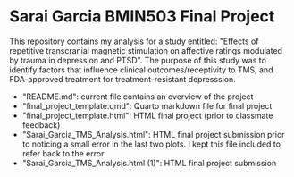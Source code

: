 # Sarai Garcia BMIN503 Final Project

This repository contains my analysis for a study entitled: "Effects of repetitive transcranial magnetic stimulation on affective ratings modulated by trauma in depression and PTSD". The purpose of this study was to identify factors that influence clinical outcomes/receptivity to TMS, and FDA-approved treatment for treatment-resistant depresssion. 

- "README.md": current file contains an overview of the project
- "final_project_template.qmd": Quarto markdown file for final project
- "final_project_template.html": HTML final project (prior to classmate feedback)
- "Sarai_Garcia_TMS_Analysis.html": HTML final project submission prior to noticing a small error in the last two plots. I kept this file included to refer back to the error
- "Sarai_Garcia_TMS_Analysis.html (1)": HTML final project submission
